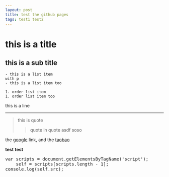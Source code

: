 ```yaml
---
layout: post
title: test the github pages
tags: test1 test2
---
```



this is a title
================

this is a sub title
-------------------

    - this is a list item
    with p
    - this is a list item too

    1. order list item
    1. order list item too

this is a line

------

> this is quote
>> quote in quote
>> asdf
> soso

the [google][] link, and the [taobao][]

[google]: http://www.google.com/
[taobao]: http://www.taobao.com/

**test**
__test__

<pre class="prettyprint linenums">
var scripts = document.getElementsByTagName('script');
    self = scripts[scripts.length - 1];
console.log(self.src);
</pre>
